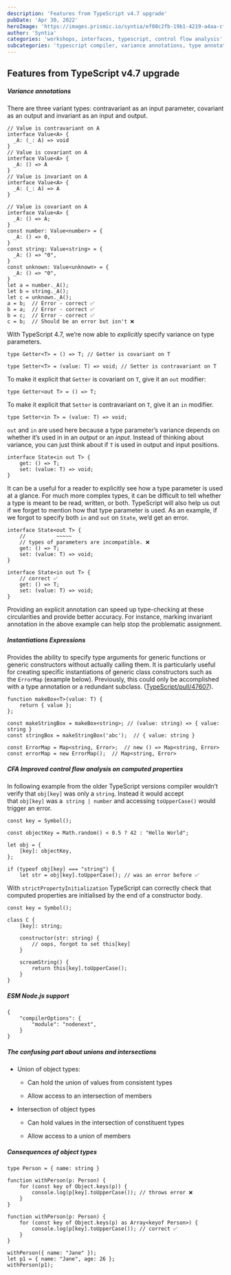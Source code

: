 ```yaml
---
description: 'Features from TypeScript v4.7 upgrade'
pubDate: 'Apr 30, 2022'
heroImage: 'https://images.prismic.io/syntia/ef08c2fb-19b1-4219-a4aa-cf1f6c011aa5_49257.png?auto=compress,format'
author: 'Syntia'
categories: 'workshops, interfaces, typescript, control flow analysis'
subcategories: 'typescript compiler, variance annotations, type annotations, type instantiation'
---
```


## **Features from TypeScript v4.7 upgrade**

##### **Variance annotations**

There are three variant types: contravariant as an input parameter, covariant as an output and invariant as an input and output.

```markup
// Value is contravariant on A
interface Value<A> {
  _A: (_: A) => void
}
// Value is covariant on A
interface Value<A> {
  _A: () => A
}
// Value is invariant on A
interface Value<A> {
  _A: (_: A) => A
}

```

```markup
// Value is covariant on A
interface Value<A> {
  _A: () => A;
}
const number: Value<number> = {
  _A: () => 0,
}
const string: Value<string> = {
  _A: () => "0",
}
const unknown: Value<unknown> = {
  _A: () => "0",
}
let a = number._A();
let b = string._A();
let c = unknown._A();
a = b;  // Error - correct ✅
b = a;  // Error - correct ✅
b = c;  // Error - correct ✅
c = b;  // Should be an error but isn't ❌

```

With TypeScript 4.7, we’re now able to _explicitly_ specify variance on type parameters.

```markup
type Getter<T> = () => T; // Getter is covariant on T

type Setter<T> = (value: T) => void; // Setter is contravariant on T

```

To make it explicit that `Getter` is covariant on `T`, give it an `out` modifier:

```markup
type Getter<out T> = () => T;

```

To make it explicit that `Setter` is contravariant on `T`, give it an `in` modifier.

```markup
type Setter<in T> = (value: T) => void;

```

`out` and `in` are used here because a type parameter’s variance depends on whether it’s used in in an _output_ or an _input_. Instead of thinking about variance, you can just think about if `T` is used in output and input positions.

```markup
interface State<in out T> {
    get: () => T;
    set: (value: T) => void;
}

```

It can be a useful for a reader to explicitly see how a type parameter is used at a glance. For much more complex types, it can be difficult to tell whether a type is meant to be read, written, or both. TypeScript will also help us out if we forget to mention how that type parameter is used. As an example, if we forgot to specify both `in` and `out` on `State`, we’d get an error.

```markup
interface State<out T> {
    //          ~~~~~
    // types of parameters are incompatible. ❌
    get: () => T;
    set: (value: T) => void;
}

interface State<in out T> {
    // correct ✅
    get: () => T;
    set: (value: T) => void;
}

```

Providing an explicit annotation can speed up type-checking at these circularities and provide better accuracy. For instance, marking invariant annotation in the above example can help stop the problematic assignment.

##### **Instantiations Expressions**

Provides the ability to specify type arguments for generic functions or generic constructors without actually calling them. It is particularly useful for creating specific instantiations of generic class constructors such as the `ErrorMap` (example below). Previously, this could only be accomplished with a type annotation or a redundant subclass. ([TypeScript/pull/47607](https://github.com/microsoft/TypeScript/pull/47607)).

```markup
function makeBox<T>(value: T) {
    return { value };
};

const makeStringBox = makeBox<string>; // (value: string) => { value: string }
const stringBox = makeStringBox('abc');  // { value: string }

const ErrorMap = Map<string, Error>;  // new () => Map<string, Error>
const errorMap = new ErrorMap();  // Map<string, Error>

```

##### **CFA Improved control flow analysis on computed properties**

In following example from the older TypeScript versions compiler wouldn’t verify that `obj[key]` was only a `string`. Instead it would accept that `obj[key]` was a  `string | number` and accessing `toUpperCase()` would trigger an error.

```markup
const key = Symbol();

const objectKey = Math.random() < 0.5 ? 42 : "Hello World";

let obj = {
    [key]: objectKey,
};

if (typeof obj[key] === "string") {
    let str = obj[key].toUpperCase(); // was an error before ✅

```

With `strictPropertyInitialization` TypeScript can correctly check that computed properties are initialised by the end of a constructor body.

```markup
const key = Symbol();

class C {
    [key]: string;

    constructor(str: string) {
        // oops, forgot to set this[key]
    }

    screamString() {
        return this[key].toUpperCase();
    }
}

```

##### **ESM Node.js support**

```markup
{
    "compilerOptions": {
        "module": "nodenext",
    }
}

```

##### **The confusing part about unions and intersections**

*   Union of object types:
    
    *   Can hold the union of values from consistent types
        
    *   Allow access to an intersection of members
        
*   Intersection of object types
    
    *   Can hold values in the intersection of constituent types
        
    *   Allow access to a union of members
        

##### **Consequences of object types**

```markup
type Person = { name: string }

function withPerson(p: Person) {
    for (const key of Object.keys(p)) {
        console.log(p[key].toUpperCase()); // throws error ❌
    }
}

function withPerson(p: Person) {
    for (const key of Object.keys(p) as Array<keyof Person>) {
        console.log(p[key].toUpperCase()); // correct ✅
    }
}

withPerson({ name: "Jane" });
let p1 = { name: "Jane", age: 26 };
withPerson(p1);

```